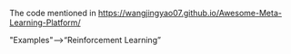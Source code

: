 The code mentioned in 
https://wangjingyao07.github.io/Awesome-Meta-Learning-Platform/

"Examples"-->“Reinforcement Learning”
